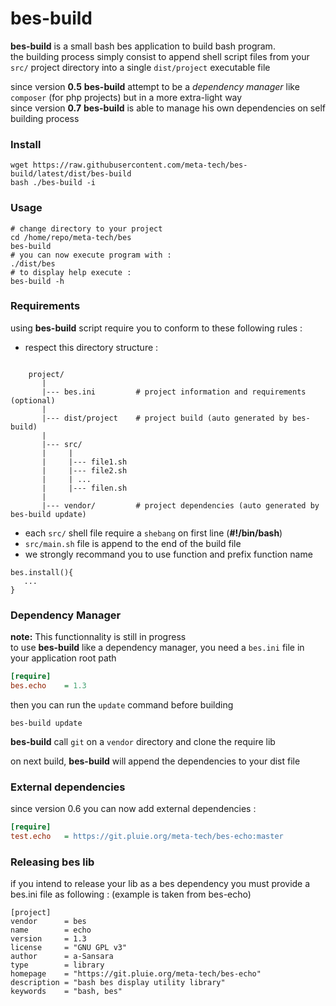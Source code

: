 bes-build
=========

**bes-build** is a small bash bes application to build bash program.  
the building process simply consist to append shell script files from your `src/` project directory 
into a single `dist/project` executable file


since version **0.5** **bes-build** attempt to be a *dependency manager* like `composer` (for php projects) but in a more extra-light way  
since version **0.7** **bes-build** is able to manage his own dependencies on self building process

### Install

```
wget https://raw.githubusercontent.com/meta-tech/bes-build/latest/dist/bes-build
bash ./bes-build -i
```

### Usage

```shell
# change directory to your project
cd /home/repo/meta-tech/bes
bes-build
# you can now execute program with : 
./dist/bes
# to display help execute :
bes-build -h 
```

### Requirements

using **bes-build** script require you to conform to these following rules :

* respect this directory structure :
```pre

    project/
       |
       |--- bes.ini         # project information and requirements (optional)
       |
       |--- dist/project    # project build (auto generated by bes-build)
       |
       |--- src/
       |     |
       |     |--- file1.sh
       |     |--- file2.sh
       |     | ...
       |     |--- filen.sh
       |
       |--- vendor/         # project dependencies (auto generated by bes-build update)
```
* each `src/` shell file require a `shebang` on first line (**#!/bin/bash**)
* `src/main.sh` file is append to the end of the build file
* we strongly recommand you to use function and prefix function name
```shell
bes.install(){
   ...
}
```

### Dependency Manager

**note:** This functionnality is still in progress  
to use **bes-build** like a dependency manager, you need a `bes.ini` file in your application root path

```ini  
[require]
bes.echo    = 1.3
```
 
then you can run the `update` command before building

```shell
bes-build update
```

**bes-build** call `git` on a `vendor` directory and clone the require lib

on next build, **bes-build**  will append the dependencies to your dist file


### External dependencies

since version 0.6 you can now add external dependencies :

```ini  
[require]
test.echo   = https://git.pluie.org/meta-tech/bes-echo:master
```


### Releasing bes lib

if you intend to release your lib as a bes dependency you must provide a bes.ini file as following :
(example is taken from bes-echo)

```
[project]
vendor      = bes
name        = echo
version     = 1.3
license     = "GNU GPL v3"
author      = a-Sansara
type        = library
homepage    = "https://git.pluie.org/meta-tech/bes-echo"
description = "bash bes display utility library"
keywords    = "bash, bes"
```
